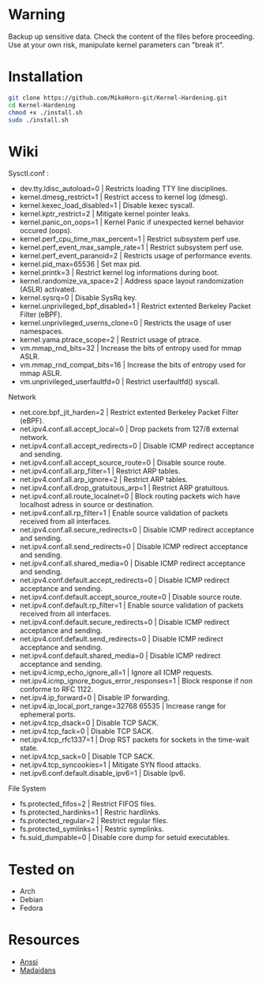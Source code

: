 # Warning
Backup up sensitive data. Check the content of the files before proceeding. Use at your own risk, manipulate kernel parameters can "break it".

# Installation
```bash
git clone https://github.com/MikeHorn-git/Kernel-Hardening.git
cd Kernel-Hardening
chmod +x ./install.sh
sudo ./install.sh
```
# Wiki
Sysctl.conf :
* dev.tty.ldisc_autoload=0                      |  Restricts loading TTY line disciplines.
* kernel.dmesg_restrict=1                       |  Restrict access to kernel log (dmesg).
* kernel.kexec_load_disabled=1                  |  Disable kexec syscall.
* kernel.kptr_restrict=2                        |  Mitigate kernel pointer leaks.
* kernel.panic_on_oops=1                        |  Kernel Panic if unexpected kernel behavior occured (oops).
* kernel.perf_cpu_time_max_percent=1            |  Restrict subsystem perf use.
* kernel.perf_event_max_sample_rate=1           |  Restrict subsystem perf use.
* kernel.perf_event_paranoid=2                  |  Restricts usage of performance events.
* kernel.pid_max=65536                          |  Set max pid.
* kernel.printk=3                               |  Restrict kernel log informations during boot.
* kernel.randomize_va_space=2                   |  Address space layout randomization (ASLR) activated.
* kernel.sysrq=0                                |  Disable SysRq key.
* kernel.unprivileged_bpf_disabled=1            |  Restrict extented Berkeley Packet Filter (eBPF).
* kernel.unprivileged_userns_clone=0            |  Restricts the usage of user namespaces.
* kernel.yama.ptrace_scope=2                    |  Restrict usage of ptrace.
* vm.mmap_rnd_bits=32                           |  Increase the bits of entropy used for mmap ASLR.
* vm.mmap_rnd_compat_bits=16                    |  Increase the bits of entropy used for mmap ASLR.
* vm.unprivileged_userfaultfd=0                 |  Restrict userfaultfd() syscall.

Network
* net.core.bpf_jit_harden=2                     |  Restrict extented Berkeley Packet Filter (eBPF).
* net.ipv4.conf.all.accept_local=0              |  Drop packets from 127/8 external network.
* net.ipv4.conf.all.accept_redirects=0          |  Disable ICMP redirect acceptance and sending.
* net.ipv4.conf.all.accept_source_route=0       |  Disable source route.
* net.ipv4.conf.all.arp_filter=1                |  Restrict ARP tables.
* net.ipv4.conf.all.arp_ignore=2                |  Restrict ARP tables.
* net.ipv4.conf.all.drop_gratuitous_arp=1       |  Restrict ARP gratuitous.
* net.ipv4.conf.all.route_localnet=0            |  Block routing packets wich have localhost adress in source or destination.
* net.ipv4.conf.all.rp_filter=1                 |  Enable source validation of packets received from all interfaces.
* net.ipv4.conf.all.secure_redirects=0          |  Disable ICMP redirect acceptance and sending.
* net.ipv4.conf.all.send_redirects=0            |  Disable ICMP redirect acceptance and sending.
* net.ipv4.conf.all.shared_media=0              |  Disable ICMP redirect acceptance and sending.
* net.ipv4.conf.default.accept_redirects=0      |  Disable ICMP redirect acceptance and sending.
* net.ipv4.conf.default.accept_source_route=0   |  Disable source route.
* net.ipv4.conf.default.rp_filter=1             |  Enable source validation of packets received from all interfaces.
* net.ipv4.conf.default.secure_redirects=0      |  Disable ICMP redirect acceptance and sending.
* net.ipv4.conf.default.send_redirects=0        |  Disable ICMP redirect acceptance and sending.
* net.ipv4.conf.default.shared_media=0          |  Disable ICMP redirect acceptance and sending.
* net.ipv4.icmp_echo_ignore_all=1               |  Ignore all ICMP requests.
* net.ipv4.icmp_ignore_bogus_error_responses=1  |  Block response if non conforme to RFC 1122.
* net.ipv4.ip_forward=0                         |  Disable IP forwarding.
* net.ipv4.ip_local_port_range=32768 65535      |  Increase range for ephemeral ports.
* net.ipv4.tcp_dsack=0                          |  Disable TCP SACK.
* net.ipv4.tcp_fack=0                           |  Disable TCP SACK.
* net.ipv4.tcp_rfc1337=1                        |  Drop RST packets for sockets in the time-wait state.
* net.ipv4.tcp_sack=0                           |  Disable TCP SACK.
* net.ipv4.tcp_syncookies=1                     |  Mitigate SYN flood attacks.
* net.ipv6.conf.default.disable_ipv6=1          |  Disable Ipv6.

File System
* fs.protected_fifos=2                          |  Restrict FIFOS files.
* fs.protected_hardinks=1                       |  Restric hardlinks.
* fs.protected_regular=2                        |  Restrict regular files.
* fs.protected_symlinks=1                       |  Restric symplinks.
* fs.suid_dumpable=0                            |  Disable core dump for setuid executables.

# Tested on
* Arch
* Debian
* Fedora

# Resources
* [Anssi](https://cyber.gouv.fr/publications/recommandations-de-securite-relatives-un-systeme-gnulinux)
* [Madaidans](https://madaidans-insecurities.github.io/guides/linux-hardening.html#kernel)
